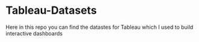 # Tableau-Datasets #        

Here in this repo you can find the datastes for Tableau which I used to build interactive dashboards          
      
        
   
         
     
         
 
       
        
 

